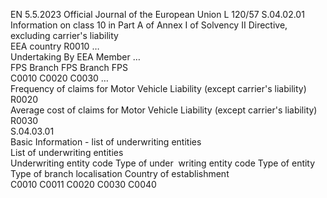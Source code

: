 EN  5.5.2023 Official Journal of the European Union L 120/57
 S.04.02.01  
Information on class 10 in Part A of Annex I of Solvency II Directive, excluding carrier's liability  
EEA country  R0010  …  
Undertaking  By EEA Member  …  
FPS  Branch  FPS  Branch  FPS  
C0010  C0020  C0030  …  
Frequency of claims for Motor Vehicle Liability (except carrier's 
liability)  R0020  
Average cost of claims for Motor Vehicle Liability (except carrier's 
liability)  R0030  
S.04.03.01  
Basic Information - list of underwriting entities  
List of underwriting entities  
Underwriting 
entity code  Type of under ­
writing entity code  Type of entity  Type of branch 
localisation  Country of 
establishment  
C0010  C0011  C0020  C0030  C0040